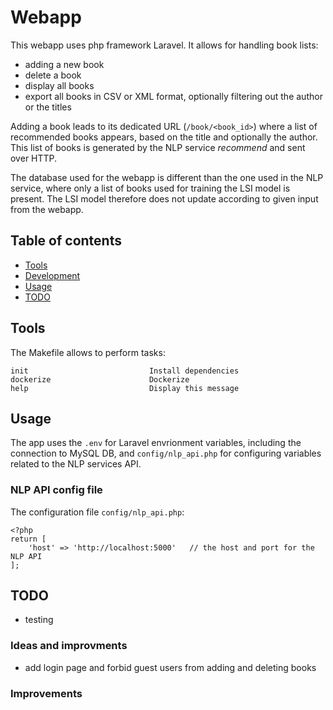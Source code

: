 # Webapp

This webapp uses php framework Laravel. It allows for handling book lists:
- adding a new book
- delete a book
- display all books
- export all books in CSV or XML format, optionally filtering out the author or
the titles

Adding a book leads to its dedicated URL (`/book/<book_id>`) where a list of 
recommended books appears, based on the title and optionally the author. This
list of books is generated by the NLP service _recommend_ and sent over HTTP.

The database used for the webapp is different than the one used in the NLP
service, where only a list of books used for training the LSI model is present.
The LSI model therefore does not update according to given input from the 
webapp.

## Table of contents

- [Tools](#tools)
- [Development](#development)
- [Usage](#usage)
- [TODO](#todo)

## Tools
The Makefile allows to perform tasks:
```
init                           Install dependencies
dockerize                      Dockerize
help                           Display this message
```

## Usage

The app uses the `.env` for Laravel envrionment variables, including the
connection to MySQL DB, and `config/nlp_api.php` for configuring variables
related to the NLP services API.

### NLP API config file

The configuration file `config/nlp_api.php`: 
```
<?php
return [
    'host' => 'http://localhost:5000'   // the host and port for the NLP API
];
```

## TODO

- testing

### Ideas and improvments

- add login page and forbid guest users from adding and deleting books
 
### Improvements
